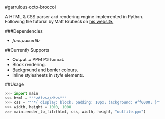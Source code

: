 #garrulous-octo-broccoli

A HTML & CSS parser and rendering engine implemented in Python.
Following the tutorial by Matt Brubeck on [his website.](limpet.net/mbrubeck/2014/08/08/toy-layout-engine-1.html)

###Dependencies

* *funcparserlib*

##Currently Supports

* Output to PPM P3 format.
* Block rendering.
* Background and border colours.
* Inline stylesheets in *style* elements.

##Usage

```python
>>> import main
>>> html = """<div></div>"""
>>> css = """*{ display: block; padding: 10px; background: #ff0000; }"""
>>> width, height = 1000, 1000
>>> main.render_to_file(html, css, width, height, "outfile.ppm")
```
